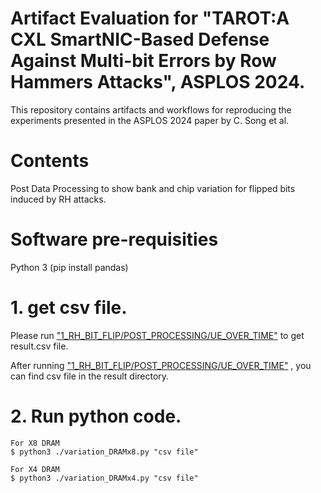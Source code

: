 # Artifact Evaluation for "TAROT:A CXL SmartNIC-Based Defense Against Multi-bit Errors by Row Hammers Attacks", ASPLOS 2024.
This repository contains artifacts and workflows for reproducing the experiments presented in the ASPLOS 2024 paper by C. Song et al.

# Contents
Post Data Processing to show bank and chip variation for flipped bits induced by RH attacks.

# Software pre-requisities

Python 3 (pip install pandas)

# 1. get csv file.

Please run ["1_RH_BIT_FLIP/POST_PROCESSING/UE_OVER_TIME"](https://github.com/chihuns2/ae-asplos2024-TAROT/tree/main/1_RH_BIT_FLIP/POST_PROCESSING/UE_OVER_TIME)
to get result.csv file.

After running ["1_RH_BIT_FLIP/POST_PROCESSING/UE_OVER_TIME"](https://github.com/chihuns2/ae-asplos2024-TAROT/tree/main/1_RH_BIT_FLIP/POST_PROCESSING/UE_OVER_TIME)
, you can find csv file in the result directory.

# 2. Run python code.

   ```
   For X8 DRAM
   $ python3 ./variation_DRAMx8.py "csv file"

   For X4 DRAM
   $ python3 ./variation_DRAMx4.py "csv file"
   ```

